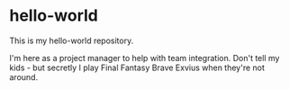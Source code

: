 # hello-world
This is my hello-world repository. 

I'm here as a project manager to help with team integration. 
Don't tell my kids - but secretly I play Final Fantasy Brave Exvius when they're not around.
